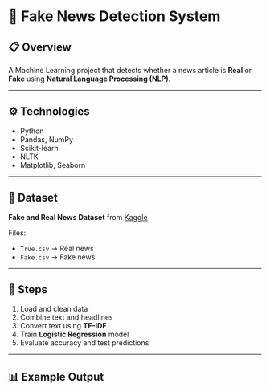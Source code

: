 # 🧠 Fake News Detection System

## 📋 Overview
A Machine Learning project that detects whether a news article is **Real** or **Fake** using **Natural Language Processing (NLP)**.

---

## ⚙️ Technologies
- Python  
- Pandas, NumPy  
- Scikit-learn  
- NLTK  
- Matplotlib, Seaborn  

---

## 🧩 Dataset
**Fake and Real News Dataset** from [Kaggle](https://www.kaggle.com/clmentbisaillon/fake-and-real-news-dataset)

Files:
- `True.csv` → Real news  
- `Fake.csv` → Fake news  

---

## 🚀 Steps
1. Load and clean data  
2. Combine text and headlines  
3. Convert text using **TF-IDF**  
4. Train **Logistic Regression** model  
5. Evaluate accuracy and test predictions  

---

## 📊 Example Output
